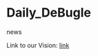 # Daily_DeBugle
news

Link to our Vision: [link](https://docs.google.com/document/d/1CjvXD_kYKnxd-HcHdG-9yLDQjBmSg4280I9Vhg-g1lU/edit?tab=t.0/ "Ссылка на наш Вижн")
